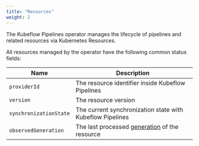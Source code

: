```yaml
---
title: "Resources"
weight: 2
---
```


The Kubeflow Pipelines operator manages the lifecycle of pipelines and related resources via Kubernetes Resources.

All resources managed by the operator have the following common status fields:

| Name | Description |
| --- | --- |
| `providerId` | The resource identifier inside Kubeflow Pipelines |
| `version` | The resource version |
| `synchronizationState` | The current synchronization state with Kubeflow Pipelines |
| `observedGeneration` | The last processed [generation](https://kubernetes.io/docs/reference/kubernetes-api/common-definitions/object-meta/#ObjectMeta) of the resource |

